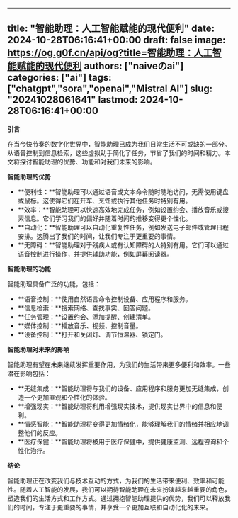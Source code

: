 
---
title: "智能助理：人工智能赋能的现代便利"
date: 2024-10-28T06:16:41+00:00
draft: false
image: https://og.g0f.cn/api/og?title=智能助理：人工智能赋能的现代便利
authors: ["naiveのai"]
categories: ["ai"]
tags: ["chatgpt","sora","openai","Mistral AI"]
slug: "20241028061641"
lastmod: 2024-10-28T06:16:41+00:00
---
**引言**

在当今快节奏的数字化世界中，智能助理已成为我们日常生活不可或缺的一部分。从语音控制到信息检索，这些虚拟助手简化了任务，节省了我们的时间和精力。本文将探讨智能助理的优势、功能和对我们未来的影响。

**智能助理的优势**

* **便利性：**智能助理可以通过语音或文本命令随时随地访问，无需使用键盘或鼠标。这使得它们在开车、烹饪或执行其他任务时特别有用。
* **效率：**智能助理可以快速高效地完成任务，例如设置约会、播放音乐或搜索信息。它们学习我们的偏好并随着时间的推移变得更个性化。
* **自动化：**智能助理可以自动化重复性任务，例如发送电子邮件或管理日程安排。这腾出了我们的时间，让我们专注于更重要的事情。
* **无障碍：**智能助理对于残疾人或有认知障碍的人特别有用。它们可以通过语音控制进行操作，并提供辅助功能，例如屏幕阅读器。

**智能助理的功能**

智能助理具备广泛的功能，包括：

* **语音控制：**使用自然语言命令控制设备、应用程序和服务。
* **信息检索：**搜索网络、查找事实、回答问题。
* **任务管理：**设置约会、添加提醒、创建清单。
* **媒体控制：**播放音乐、视频、控制音量。
* **设备控制：**打开和关闭灯、调节恒温器、锁定门。

**智能助理对未来的影响**

智能助理有望在未来继续发挥重要作用，为我们的生活带来更多便利和效率。一些潜在影响包括：

* **无缝集成：**智能助理将与我们的设备、应用程序和服务更加无缝集成，创造一个更加直观和个性化的体验。
* **增强现实：**智能助理将利用增强现实技术，提供现实世界中的信息和便利。
* **情感智能：**智能助理将变得更加情绪化，能够理解我们的情绪并相应地调整他们的反应。
* **医疗保健：**智能助理将被用于医疗保健中，提供健康监测、远程咨询和个性化治疗。

**结论**

智能助理正在改变我们与技术互动的方式，为我们的生活带来便利、效率和可能性。随着人工智能的发展，我们可以期待智能助理在未来扮演越来越重要的角色，塑造我们的生活方式和工作方式。通过拥抱智能助理提供的优势，我们可以释放我们的时间，专注于更重要的事情，并享受一个更加互联和自动化化的未来。